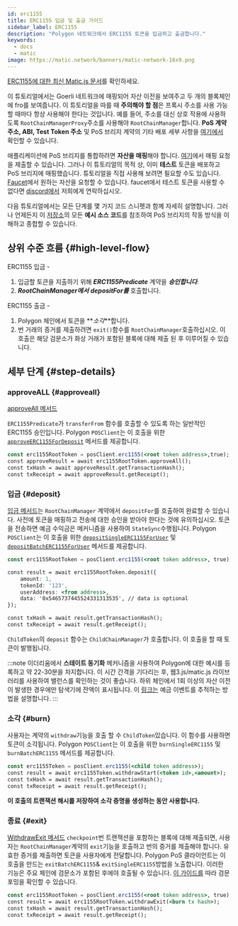 ```yaml
---
id: erc1155
title: ERC1155 입금 및 출금 가이드
sidebar_label: ERC1155
description: "Polygon 네트워크에서 ERC1155 토큰을 입금하고 출금합니다."
keywords:
  - docs
  - matic
image: https://matic.network/banners/matic-network-16x9.png
---
```


[ERC1155에 대한 최신 Matic.js 문서](https://maticnetwork.github.io/matic.js/docs/pos/erc1155/)를 확인하세요.

이 튜토리얼에서는 Goerli 네트워크에 매핑되어 자산 이전을 보여주고 두 개의 블록체인에 fro를 보여줍니다. 이 튜토리얼을 따를 때 **주의해야 할 점**은 프록시 주소를 사용 가능할 때마다 항상 사용해야 한다는 것입니다. 예를 들어, 주소를 대신 상호 작용에 사용하도록 `RootChainManagerProxy`주소를 사용해야 `RootChainManager`합니다. **PoS 계약 주소, ABI, Test Token 주소** 및 PoS 브리지 계약의 기타 배포 세부 사항을 [여기에서](/docs/develop/ethereum-polygon/pos/deployment) 확인할 수 있습니다.

애플리케이션에 PoS 브리지를 통합하려면 **자산을 매핑**해야 합니다. [여기](/docs/develop/ethereum-polygon/submit-mapping-request)에서 매핑 요청을 제출할 수 있습니다. 그러나 이 튜토리얼의 목적 상, 이미 **테스트** 토큰을 배포하고 PoS 브리지에 매핑했습니다. 튜토리얼을 직접 사용해 보려면 필요할 수도 있습니다. [Faucet](https://faucet.polygon.technology/)에서 원하는 자산을 요청할 수 있습니다. faucet에서 테스트 토큰을 사용할 수 없다면 [discord에서](https://discord.com/invite/0xPolygon) 저희에게 연락하십시오.

다음 튜토리얼에서는 모든 단계를 몇 가지 코드 스니펫과 함께 자세히 설명합니다. 그러나 언제든지 이 [저장소](https://github.com/maticnetwork/matic.js/tree/master/examples/pos)의 모든 **예시 소스 코드**를 참조하여 PoS 브리지의 작동 방식을 이해하고 종합할 수 있습니다.

## 상위 수준 흐름 {#high-level-flow}

ERC1155 입금 -

1. 입금할 토큰을 지출하기 위해 **_ERC1155Predicate_** 계약을 **_승인합니다_**.
2. **_RootChainManager에서_** **_depositFor를_** 호출합니다.

ERC1155 출금 -

1. Polygon 체인에서 토큰을 **_소각_**합니다.
2. 번 거래의 증거를 제출하려면 `exit()`함수를 `RootChainManager`호출하십시오. 이 호출은 해당 검문소가 화상 거래가 포함된 블록에 대해 제출 된 후 이루어질 수 있습니다.

## 세부 단계 {#step-details}

### approveALL {#approveall}

[approveAll 메서드](https://maticnetwork.github.io/matic.js/docs/pos/erc1155/approve-all/)

`ERC1155Predicate`가 `transferFrom` 함수를 호출할 수 있도록 하는 일반적인 ERC1155 승인입니다. Polygon `POSClient`는 이 호출을 위한 [`approveERC1155ForDeposit`](https://github.com/maticnetwork/matic.js/blob/4bf4fa9438d56c9b5c282f456aa2c24f6ff6083d/src/index.ts#L231) 메서드를 제공합니다.

```jsx
const erc1155RootToken = posClient.erc1155(<root token address>,true);
const approveResult = await erc1155RootToken.approveAll();
const txHash = await approveResult.getTransactionHash();
const txReceipt = await approveResult.getReceipt();

```

### 입금 {#deposit}

[입금 메서드](https://maticnetwork.github.io/matic.js/docs/pos/erc1155/deposit/)는 `RootChainManager` 계약에서 `depositFor`를 호출하여 완료할 수 있습니다. 사전에 토큰을 매핑하고 전송에 대한 승인을 받아야 한다는 것에 유의하십시오. 토큰을 전송하면 예금 수익금은 메커니즘을 사용하여 `StateSync`수행됩니다. Polygon `POSClient`는 이 호출을 위한 [`depositSingleERC1155ForUser`](https://github.com/maticnetwork/matic.js/blob/4bf4fa9438d56c9b5c282f456aa2c24f6ff6083d/src/index.ts#L245) 및 [`depositBatchERC1155ForUser`](https://github.com/maticnetwork/matic.js/blob/4bf4fa9438d56c9b5c282f456aa2c24f6ff6083d/src/index.ts#L259) 메서드를 제공합니다.

```jsx
const erc1155RootToken = posClient.erc1155(<root token address>, true);

const result = await erc1155RootToken.deposit({
    amount: 1,
    tokenId: '123',
    userAddress: <from address>,
    data: '0x5465737445524331313535', // data is optional
});

const txHash = await result.getTransactionHash();
const txReceipt = await result.getReceipt();
```

`ChildToken`의 `deposit` 함수는 `ChildChainManager`가 호출합니다. 이 호출을 할 때 토큰이 발행됩니다.

:::note
이더리움에서 **스테이트 동기화** 메커니즘을 사용하여 Polygon에 대한 예시를 등록하고 약 22-30분을 차지합니다. 이 시간 간격을 기다리는 후, 웹3.js/matic.js 라이브러리를 사용하여 밸런스를 확인하는 것이 좋습니다. 하위 체인에서 1회 이상의 자산 이전이 발생한 경우에만 탐색기에 잔액이 표시됩니다. 이 [링크는](/docs/develop/ethereum-polygon/pos/deposit-withdraw-event-pos) 예금 이벤트를 추적하는 방법을 설명합니다.
:::

### 소각 {#burn}

사용자는 계약의 `withdraw`기능을 호출 할 수 `ChildToken`있습니다. 이 함수를 사용하면 토큰이 소각됩니다. Polygon `POSClient`는 이 호출을 위한 `burnSingleERC1155` 및 `burnBatchERC1155` 메서드를 제공합니다.

```jsx
const erc1155Token = posClient.erc1155(<child token address>);
const result = await erc1155Token.withdrawStart(<token id>,<amount>);
const txHash = await result.getTransactionHash();
const txReceipt = await result.getReceipt();
```

**이 호출의 트랜잭션 해시를 저장하여 소각 증명을 생성하는 동안 사용합니다.**

### 종료 {#exit}

[WithdrawExit 메서드](https://maticnetwork.github.io/matic.js/docs/pos/erc1155/withdraw-exit/)
`checkpoint`번 트랜잭션을 포함하는 블록에 대해 제출되면, 사용자는 `RootChainManager`계약의 `exit`기능을 호출하고 번의 증거를 제출해야 합니다. 유효한 증거를 제출하면 토큰을 사용자에게 전달합니다. Polygon PoS 클라이언트는 이 호출을 만드는 `exitBatchERC1155`& `exitSingleERC1155`방법을 노출합니다. 이러한 기능은 주요 체인에 검문소가 포함된 후에야 호출될 수 있습니다. [이 가이드를](/docs/develop/ethereum-polygon/pos/deposit-withdraw-event-pos.md#checkpoint-events) 따라 검문포밍을 확인할 수 있습니다.

```jsx
const erc1155RootToken = posClient.erc1155(<root token address>, true);
const result = await erc1155RootToken.withdrawExit(<burn tx hash>);
const txHash = await result.getTransactionHash();
const txReceipt = await result.getReceipt();
```
